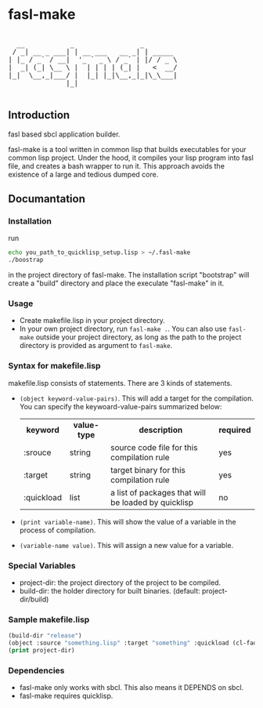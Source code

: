 fasl-make
=========


<pre>

  __           _                _        
 / _| __ _ ___| | __ ___   __ _| | _____ 
| |_ / _` / __|  '_ ` _ \ / _` | |/ / _ \
|  _| (_| \__ \ |  | | | | (_| |   <  __/
|_|  \__,_|___/ |  |_| |_|\__,_|_|\_\___|
              |_|                         

</pre>

## Introduction

fasl based sbcl application builder.

fasl-make is a tool written in common lisp that builds executables for your common lisp project. Under the hood, it compiles your lisp program into fasl file, and creates a bash wrapper to run it. This approach avoids the existence of a large and tedious dumped core.

## Documantation

### Installation

run 
```bash
echo you_path_to_quicklisp_setup.lisp > ~/.fasl-make
./boostrap
```
in the project directory of fasl-make. The installation script "bootstrap" will create a "build" directory and place the execulate "fasl-make" in it.

### Usage

- Create makefile.lisp in your project directory.
- In your own project directory, run ```fasl-make .```. You can also use ```fasl-make``` outside your project directory, as long as the path to the project directory is provided as argument to ```fasl-make```.

### Syntax for makefile.lisp

makefile.lisp consists of statements. There are 3 kinds of statements.


- ```(object keyword-value-pairs)```. This will add a target for the compilation. You can specify the keywoard-value-pairs summarized below:
  <table align="center">
  <tr><td align="center"> <b>keyword</b> </td> <td align="center"> <b> value-type </b> </td>
       <td align="center"> <b> description </b> </td> <td align="center"> <b> required </b> </td> </tr>
  <tr> <td>:srouce </td> <td> string </td> <td> source code file for this compilation rule </td> <td> yes </td> </tr> 
  <tr> <td>:target </td> <td> string </td> <td> target binary for this compilation rule </td> <td> yes </td> </tr> 
  <tr> <td>:quickload </td> <td> list </td> <td> a list of packages that will be loaded by quicklisp </td> <td> no </td> </tr> 
  </table>

- ```(print variable-name)```. This will show the value of a variable in the process of compilation.
- ```(variable-name value)```. This will assign a new value for a variable.

### Special Variables
- project-dir: the project directory of the project to be compiled.
- build-dir: the holder directory for built binaries. (default: project-dir/build)

### Sample makefile.lisp

```lisp
(build-dir "release")
(object :source "something.lisp" :target "something" :quickload (cl-fad))
(print project-dir)
```


### Dependencies
* fasl-make only works with sbcl. This also means it DEPENDS on sbcl.
* fasl-make requires quicklisp.


